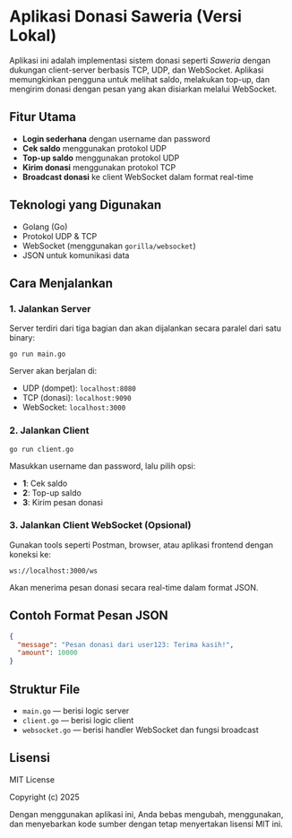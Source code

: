 
# Aplikasi Donasi Saweria (Versi Lokal)
Aplikasi ini adalah implementasi sistem donasi seperti *Saweria* dengan dukungan client-server berbasis TCP, UDP, dan WebSocket. Aplikasi memungkinkan pengguna untuk melihat saldo, melakukan top-up, dan mengirim donasi dengan pesan yang akan disiarkan melalui WebSocket.

## Fitur Utama
- **Login sederhana** dengan username dan password
- **Cek saldo** menggunakan protokol UDP
- **Top-up saldo** menggunakan protokol UDP
- **Kirim donasi** menggunakan protokol TCP
- **Broadcast donasi** ke client WebSocket dalam format real-time

## Teknologi yang Digunakan
- Golang (Go)
- Protokol UDP & TCP
- WebSocket (menggunakan `gorilla/websocket`)
- JSON untuk komunikasi data

## Cara Menjalankan

### 1. Jalankan Server
Server terdiri dari tiga bagian dan akan dijalankan secara paralel dari satu binary:
```
go run main.go
```
Server akan berjalan di:
- UDP (dompet): `localhost:8080`
- TCP (donasi): `localhost:9090`
- WebSocket: `localhost:3000`

### 2. Jalankan Client
```
go run client.go
```
Masukkan username dan password, lalu pilih opsi:
- **1**: Cek saldo
- **2**: Top-up saldo
- **3**: Kirim pesan donasi

### 3. Jalankan Client WebSocket (Opsional)
Gunakan tools seperti Postman, browser, atau aplikasi frontend dengan koneksi ke:
```
ws://localhost:3000/ws
```
Akan menerima pesan donasi secara real-time dalam format JSON.

## Contoh Format Pesan JSON
```json
{
  "message": "Pesan donasi dari user123: Terima kasih!",
  "amount": 10000
}
```

## Struktur File
- `main.go` — berisi logic server
- `client.go` — berisi logic client
- `websocket.go` — berisi handler WebSocket dan fungsi broadcast

## Lisensi
MIT License

Copyright (c) 2025

Dengan menggunakan aplikasi ini, Anda bebas mengubah, menggunakan, dan menyebarkan kode sumber dengan tetap menyertakan lisensi MIT ini.
